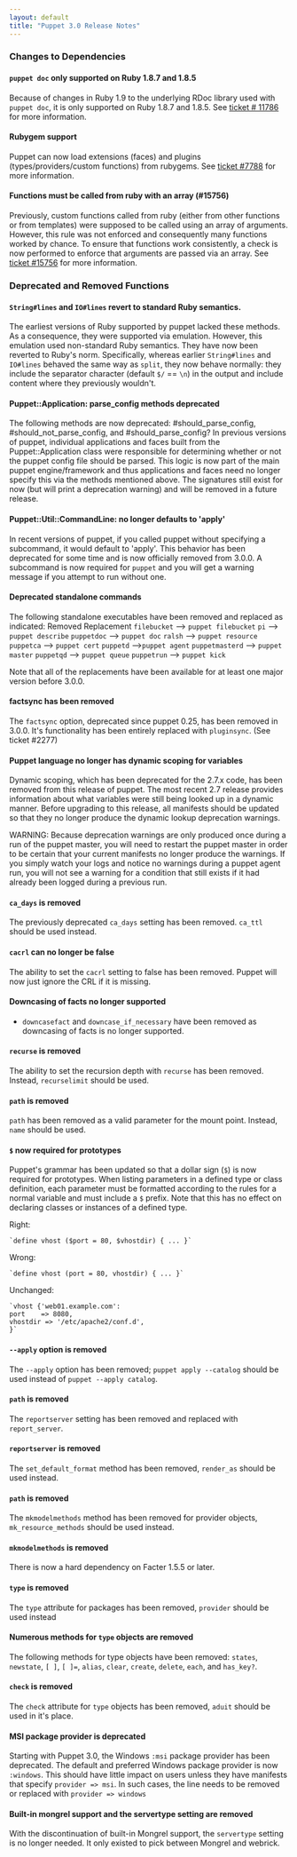 ```yaml
---
layout: default
title: "Puppet 3.0 Release Notes"
---
```


### Changes to Dependencies

#### `puppet doc` only supported on Ruby 1.8.7 and 1.8.5

Because of changes in Ruby 1.9 to the underlying RDoc library used with `puppet doc`, it is only supported on Ruby 1.8.7  and 1.8.5.  See [ticket # 11786](http://projects.puppetlabs.com/issues/11786) for more information.

#### Rubygem support

Puppet can now load extensions (faces) and plugins (types/providers/custom functions) from rubygems. See [ticket #7788](https://projects.puppetlabs.com/issues/7788) for more information.

#### Functions must be called from ruby with an array (#15756)

Previously, custom functions called from ruby (either from other functions or from templates) were supposed to be called using an array of arguments. However, this rule was not enforced and consequently many functions worked by chance. To ensure that functions work consistently, a check is now performed to enforce that arguments are passed via an array. See [ticket #15756](https://projects.puppetlabs.com/issues/15756) for more information.

### Deprecated and Removed Functions

#### `String#lines` and `IO#lines` revert to standard Ruby semantics.

The earliest versions of Ruby supported by puppet lacked these methods. As a consequence, they were supported via emulation. However, this emulation used non-standard Ruby semantics. They have now been reverted to Ruby's norm. Specifically, whereas earlier `String#lines` and `IO#lines` behaved the same way as `split`, they now behave normally: they include the separator character (default `$/` == `\n`) in the output and include content where they previously wouldn't.

#### Puppet::Application: parse_config methods deprecated

The following methods are now deprecated: #should_parse_config, #should_not_parse_config, and #should_parse_config? In previous versions of puppet, individual applications and faces built from the Puppet::Application class were responsible for determining whether or not the puppet config file should be parsed.  This logic is now part of the main puppet engine/framework and thus applications and faces need no longer specify this via the methods mentioned above.  The signatures still exist for now (but will print a deprecation warning) and will be removed in a future release.

#### Puppet::Util::CommandLine: no longer defaults to 'apply'

In recent versions of puppet, if you called puppet without specifying a subcommand, it would default to 'apply'.  This behavior has been deprecated for some time and is now officially removed from 3.0.0.  A subcommand is now required for `puppet` and you will get a warning message if you attempt to run without one.

#### Deprecated standalone commands

The following standalone executables have been removed and replaced as indicated:
Removed     Replacement
`filebucket` --> `puppet filebucket`
`pi` --> `puppet describe`
`puppetdoc` --> `puppet doc`
`ralsh` --> `puppet resource`
`puppetca`  --> `puppet cert`
`puppetd`  -->`puppet agent`
`puppetmasterd`  -->  `puppet master`
`puppetqd`  --> `puppet queue`
`puppetrun`  --> `puppet kick`

Note that all of the replacements have been available for at least one major version before 3.0.0.

#### factsync has been removed

The `factsync` option, deprecated since puppet 0.25, has been removed in 3.0.0. It's functionality has been entirely replaced with `pluginsync`. (See ticket #2277)

#### Puppet language no longer has dynamic scoping for variables

<!-- TODO I think this should be moved to lang_scope and linked to from here and maybe also from lang_variables-->

Dynamic scoping, which has been deprecated for the 2.7.x code, has been removed from this release of puppet. The most recent 2.7 release provides information about what variables were still being looked up in a dynamic manner. Before upgrading to this release, all manifests should be updated so that they no longer produce the dynamic lookup deprecation warnings.

WARNING: Because deprecation warnings are only produced once during a run of the puppet master, you will need to restart the puppet master in order to be certain that your current manifests no longer produce the warnings. If you simply watch your logs and notice no warnings during a puppet agent run, you will not see a warning for a condition that still exists if it had already been logged during a previous run.

#### `ca_days` is removed
 The previously deprecated `ca_days` setting has been removed. `ca_ttl` should be used instead.
 
 #### `cacrl` can no longer be false
  The ability to set the `cacrl` setting to false has been removed. Puppet will now just ignore the CRL if it is missing.
  
 #### Downcasing of facts no longer supported
  - `downcasefact` and `downcase_if_necessary` have been removed as downcasing of facts is no longer supported.
  
  #### `recurse` is removed
  The ability to set the recursion depth with `recurse` has been removed. Instead, `recurselimit` should be used.
  
  #### `path` is removed
`path` has been removed as a valid parameter for the mount point. Instead, `name` should be used.
  
  #### `$` now required for prototypes
  Puppet's grammar has been updated so that a dollar sign (`$`) is now required for prototypes.	When listing parameters in a defined type or class definition, each parameter must be formatted according to the rules for a normal variable and must include a `$` prefix. Note that this has no effect on declaring classes or instances of a defined type.

Right:

	`define vhost ($port = 80, $vhostdir) { ... }`

Wrong:

	`define vhost (port = 80, vhostdir) { ... }`

Unchanged:

	`vhost {'web01.example.com':
	port 	=> 8080,
	vhostdir => '/etc/apache2/conf.d',
	}`
	
  #### `--apply` option is removed
 The `--apply` option has been removed; `puppet apply --catalog` should be used instead of `puppet --apply catalog`.
  
  #### `path` is removed
 The `reportserver` setting has been removed and replaced with `report_server`.
  
  #### `reportserver` is removed
 The `set_default_format` method has been removed, `render_as` should be used instead.
  
  #### `path` is removed
 The `mkmodelmethods` method has been removed for provider objects, `mk_resource_methods` should be used instead.
  
  #### `mkmodelmethods` is removed
 There is now a hard dependency on Facter 1.5.5 or later.
  
  #### `type` is removed
 The `type` attribute for packages has been removed, `provider` should be used instead
  
  #### Numerous methods for `type` objects are removed
 The following methods for type objects have been removed: `states`, `newstate`, `[ ]`, `[ ]=`, `alias`, `clear`, `create`, `delete`, `each`, and `has_key?`.
  
  #### `check` is removed
 The `check` attribute for `type` objects has been removed, `aduit` should be used in it's place.
  
  #### MSI package provider is deprecated
  
  <!--TODO this also needs to be linked to from type.html-->

Starting with Puppet 3.0, the Windows `:msi` package provider has been deprecated. The default and preferred Windows package provider is now `:windows`. This should have little impact on users unless they have manifests that specify `provider => msi`. In such cases, the line needs to be removed or replaced with `provider => windows`

#### Built-in mongrel support and the servertype setting are removed

With the discontinuation of built-in Mongrel support, the `servertype` setting is no longer needed. It only existed to pick between Mongrel and webrick.